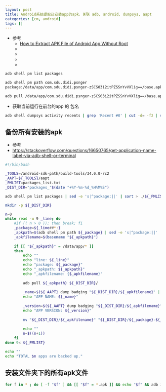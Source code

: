 ```yaml
---
layout: post
title: Android系统提取已安装app的apk，关联 adb, android, dumpsys, aapt
categories: [cm, android]
tags: []
---
```


* 参考
  * [How to Extract APK File of Android App Without Root](https://beebom.com/how-extract-apk-android-app/)
  * []()
  * []()
  * []()
  * []()



~~~bash
adb shell pm list packages

adb shell pm path com.sdu.didi.psnger
package:/data/app/com.sdu.didi.psnger-zSCS03i2itPZSSnYvVXlig==/base.apk

adb pull /data/app/com.sdu.didi.psnger-zSCS03i2itPZSSnYvVXlig==/base.apk .
~~~



* 获取当前运行在前台的app 的 包名

~~~sh
adb shell dumpsys activity recents | grep 'Recent #0' | cut -d= -f2 | sed 's| .*||' | cut -d '/' -f1
~~~



## 备份所有安装的apk

* 参考
* <https://stackoverflow.com/questions/16650765/get-application-name-label-via-adb-shell-or-terminal>


~~~sh
#!/bin/bash

_TOOLS=/android-sdk-path/build-tools/34.0.0-rc2
_AAPT=${_TOOLS}/aapt
_PMLIST=packages_list.txt
_DIST_DIR="packages_"$(date "+%Y-%m-%d_%H%M%S")

adb shell pm list packages | sed -e 's|^package:||' | sort > ./${_PMLIST}

mkdir -p ${_DIST_DIR}

n=0
while read -u 9 _line; do
    #if (( n > 0 )); then break; fi
    _package=${_line##*:}
    _apkpath=$(adb shell pm path ${_package} | sed -e 's|^package:||' | head -n 1)
    _apkfilename=$(basename "${_apkpath}")
    
    if [[ "${_apkpath}" = /data/app/* ]]
    then
        echo ""
        echo "line: ${_line}"
        echo "package: ${_package}"
        echo "_apkpath: ${_apkpath}"
        echo "_apkfilename: {$_apkfilename}"
        
        adb pull ${_apkpath} ${_DIST_DIR}/
        
        _name=$(${_AAPT} dump badging "${_DIST_DIR}/${_apkfilename}" | sed -n 's|^application-label:\(.\)\(.*\)\1$|\2|p' )
        echo "APP NAME: ${_name}"
        
        _version=$(${_AAPT} dump badging "${_DIST_DIR}/${_apkfilename}" | sed -n '/versionName=/p' | awk 'match($0, /versionName=\S+/) {print substr($0, RSTART+13, RLENGTH-14)}')
        echo "APP VERSION: ${_version}"
        
        mv "${_DIST_DIR}/${_apkfilename}" "${_DIST_DIR}/${_package}-${_version}-${_name}.apk"
        
        echo ""
        n=$((n+1))
    fi
done 9< ${_PMLIST}

echo ""
echo "TOTAL $n apps are backed up."
~~~


## 安装文件夹下的所有apk文件

~~~sh
for f in * ; do [ -f "$f" ] && [[ "$f" = *.apk ]] && echo "$f" && adb install "$f"; done
~~~




















